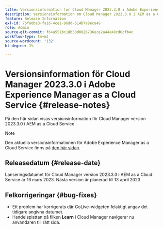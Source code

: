 ```yaml
---
title: Versionsinformation för Cloud Manager 2023.3.0 i Adobe Experience Manager as a Cloud Service
description: Versionsinformation om Cloud Manager 2023.3.0 i AEM as a Cloud Service.
feature: Release Information
exl-id: 75fa0ba3-fa16-4ce1-96dd-514b7a9eca49
role: Admin
source-git-commit: f64a551bc18b53d0026736ece2a44e48cd0cfb4c
workflow-type: tm+mt
source-wordcount: '132'
ht-degree: 1%

---
```


# Versionsinformation för Cloud Manager 2023.3.0 i Adobe Experience Manager as a Cloud Service {#release-notes}

På den här sidan visas versionsinformation för Cloud Manager version 2023.3.0 i AEM as a Cloud Service.

>[!NOTE]
>
>Den aktuella versionsinformationen för Adobe Experience Manager as a Cloud Service finns på [den här sidan](/help/release-notes/release-notes-cloud/release-notes-current.md).

## Releasedatum {#release-date}

Lanseringsdatumet för Cloud Manager version 2023.3.0 i AEM as a Cloud Service är 16 mars 2023. Nästa version är planerad till 13 april 2023.

## Felkorrigeringar {#bug-fixes}

* Ett problem har korrigerats där GoLive-widgeten felaktigt angav det tidigare angivna datumet.
* Handelsplattan på fliken **Learn** i Cloud Manager navigerar nu användaren till rätt sida.
